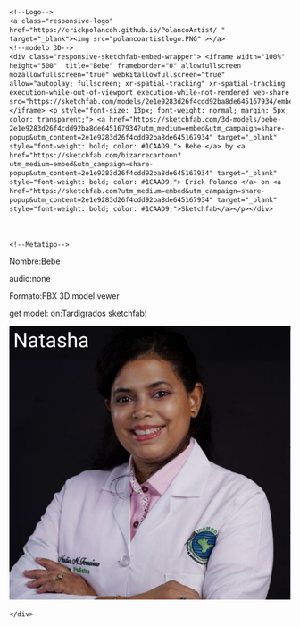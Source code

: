 <!DOCTYPE html>
<html lang="en">
<head>
    <meta charset="UTF-8">
    <meta http-equiv="X-UA-Compatible" content="IE=edge">
    <meta name="viewport" content="width=device-width, initial-scale=1.0">
    <link rel="stylesheet" href="Polancoartist.css">
    <title>Document</title>
</head>
<body >

    <!--Logo-->
    <a class="responsive-logo" href="https://erickpolancoh.github.io/PolancoArtist/ " target="_blank"><img src="polancoartistlogo.PNG" ></a>
    <!--modelo 3D-->
    <div class="responsive-sketchfab-embed-wrapper"> <iframe width="100%" height="500"  title="Bebe" frameborder="0" allowfullscreen mozallowfullscreen="true" webkitallowfullscreen="true" allow="autoplay; fullscreen; xr-spatial-tracking" xr-spatial-tracking execution-while-out-of-viewport execution-while-not-rendered web-share src="https://sketchfab.com/models/2e1e9283d26f4cdd92ba8de645167934/embed"> </iframe> <p style="font-size: 13px; font-weight: normal; margin: 5px; color: transparent;"> <a href="https://sketchfab.com/3d-models/bebe-2e1e9283d26f4cdd92ba8de645167934?utm_medium=embed&utm_campaign=share-popup&utm_content=2e1e9283d26f4cdd92ba8de645167934" target="_blank" style="font-weight: bold; color: #1CAAD9;"> Bebe </a> by <a href="https://sketchfab.com/bizarrecartoon?utm_medium=embed&utm_campaign=share-popup&utm_content=2e1e9283d26f4cdd92ba8de645167934" target="_blank" style="font-weight: bold; color: #1CAAD9;"> Erick Polanco </a> on <a href="https://sketchfab.com?utm_medium=embed&utm_campaign=share-popup&utm_content=2e1e9283d26f4cdd92ba8de645167934" target="_blank" style="font-weight: bold; color: #1CAAD9;">Sketchfab</a></p></div>



    <!--Metatipo-->
 <p loading="lazy">Nombre:<span loading="lazy">Bebe</span></p>
<p>audio:<span loading="lazy">none</span></p>
<p>Formato:<span loading="lazy">FBX 3D model vewer</span></p>
<p>get model: on:<span loading="lazy">Tardigrados sketchfab!</span></p>
      
<!--Guide-->
<div class="responsive" loading="lazy">
    <a  href="https://erickpolancoh.github.io/Guide/"><img src="Screenshot-natasha.jpg" ></a>
    
    </div>

<script src="playerid.js"></script>
      
</body>
</html>
